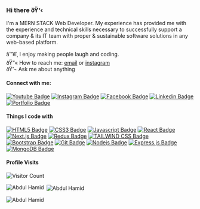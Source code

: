 ### Hi there ðŸ‘‹

I'm a MERN STACK Web Developer. My experience has provided me with the experience and technical skills necessary to successfully support a company & its IT team with proper & sustainable software solutions in any web-based platform.

â™¥ï¸ I enjoy making people laugh and coding. <br/>
ðŸ“« How to reach me: [email](hamidkhattak469@gmail.com) or [instagram](https://www.instagram.com/abdulhamid.469/) <br/>
ðŸ’¬ Ask me about anything <br/>

#### Connect with me:

[![Youtube Badge](https://img.shields.io/badge/YouTube-FF0000?style=for-the-badge&logo=youtube&logoColor=white)](https://www.youtube.com/@abdulhamid.469/) [![Instagram Badge](https://img.shields.io/badge/Instagram-E4405F?style=for-the-badge&logo=instagram&logoColor=white)](https://www.instagram.com/abdulhamid.469/) [![Facebook Badge](https://img.shields.io/badge/Facebook-1877F2?style=for-the-badge&logo=facebook&logoColor=white)](https://www.facebook.com/abdulhamid.469/) [![Linkedin Badge](https://img.shields.io/badge/LinkedIn-0077B5?style=for-the-badge&logo=linkedin&logoColor=white)](https://www.linkedin.com/in/abdulhamid469/) [![Portfolio Badge](https://img.shields.io/badge/website-000000?style=for-the-badge&logo=About.me&logoColor=white)](https://abdulhamid469.vercel.app/)

#### Things I code with

[![HTML5 Badge](https://img.shields.io/badge/HTML5-E34F26?style=for-the-badge&logo=html5&logoColor=white)](#) [![CSS3 Badge](https://img.shields.io/badge/CSS3-1572B6?style=for-the-badge&logo=css3&logoColor=white)](#) [![Javascript Badge](https://img.shields.io/badge/-Javascript-F0DB4F?style=for-the-badge&labelColor=black&logo=javascript&logoColor=F0DB4F)](#) [![React Badge](https://img.shields.io/badge/-React-61DBFB?style=for-the-badge&labelColor=black&logo=react&logoColor=61DBFB)](#) [![Next.js Badge](https://img.shields.io/badge/next.js-000000?style=for-the-badge&logo=nextdotjs&logoColor=white)](#) [![Redux Badge](https://img.shields.io/badge/Redux-593D88?style=for-the-badge&logo=redux&logoColor=white)](#) [![TAILWIND CSS Badge](https://img.shields.io/badge/Tailwind_CSS-38B2AC?style=for-the-badge&logo=tailwind-css&logoColor=white)](#) [![Bootstrap Badge](https://img.shields.io/badge/Bootstrap-563D7C?style=for-the-badge&logo=bootstrap&logoColor=white)](#) [![Git Badge](https://img.shields.io/badge/Git-F05032?style=for-the-badge&logo=git&logoColor=white)](#) [![Nodejs Badge](https://img.shields.io/badge/-Nodejs-3C873A?style=for-the-badge&labelColor=black&logo=node.js&logoColor=3C873A)](#) [![Express.js Badge](https://img.shields.io/badge/Express.js-000000?style=for-the-badge&logo=express&logoColor=white)](#) [![MongoDB Badge](https://img.shields.io/badge/MongoDB-4EA94B?style=for-the-badge&logo=mongodb&logoColor=white)](#)

#### Profile Visits

![Visitor Count](https://profile-counter.glitch.me/abdulhamid469/count.svg)

<p><img align="left" src="https://github-readme-stats.vercel.app/api/top-langs/?username=abdulhamid469" alt="Abdul Hamid" /></p>

<p>&nbsp;<img align="center" src="https://github-readme-stats.vercel.app/api?username=abdulhamid469&show_icons=true&locale=en" alt="Abdul Hamid" /></p>

<p><img align="center" src="https://github-readme-streak-stats.herokuapp.com/?user=abdulhamid469&" alt="Abdul Hamid" /></p>
